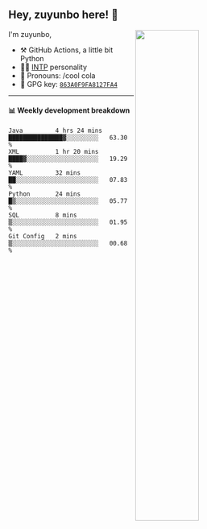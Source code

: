 

## Hey, zuyunbo here! :wave: 
[<img align="right" width="50%" src="https://github-readme-stats.vercel.app/api?username=zuyunbo&theme=dark&show_icons=true">](https://metrics.lecoq.io/ouuan?template=classic)

I'm zuyunbo,

-   :hammer_and_pick: GitHub Actions, a little bit Python
-   :man_scientist: [INTP](https://www.16personalities.com/profiles/3302586f07ca3) personality
-   :man: Pronouns: /cool cola
-   :key: GPG key: [`863A0F9FA8127FA4`](https://github.com/zuyunbo.gpg)

---

#### :bar_chart: Weekly development breakdown
<!--START_SECTION:waka-->

```text
Java         4 hrs 24 mins   ███████████████▓░░░░░░░░░   63.30 %
XML          1 hr 20 mins    ████▓░░░░░░░░░░░░░░░░░░░░   19.29 %
YAML         32 mins         ██░░░░░░░░░░░░░░░░░░░░░░░   07.83 %
Python       24 mins         █▒░░░░░░░░░░░░░░░░░░░░░░░   05.77 %
SQL          8 mins          ▒░░░░░░░░░░░░░░░░░░░░░░░░   01.95 %
Git Config   2 mins          ▒░░░░░░░░░░░░░░░░░░░░░░░░   00.68 %
```

<!--END_SECTION:waka-->

